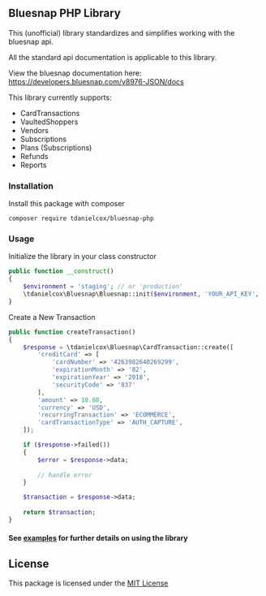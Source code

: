 ## Bluesnap PHP Library

This (unofficial) library standardizes and simplifies working with the bluesnap api. 

All the standard api documentation is applicable to this library. 

View the bluesnap documentation here: https://developers.bluesnap.com/v8976-JSON/docs

This library currently supports:

- CardTransactions
- VaultedShoppers
- Vendors
- Subscriptions
- Plans (Subscriptions)
- Refunds
- Reports

### Installation

Install this package with composer

```shell
composer require tdanielcox/bluesnap-php
```

### Usage

Initialize the library in your class constructor 

```php
public function __construct()
{
    $environment = 'staging'; // or 'production'
    \tdanielcox\Bluesnap\Bluesnap::init($environment, 'YOUR_API_KEY', 'YOUR_API_PASSWORD');
}
```

Create a New Transaction

```php
public function createTransaction()
{
    $response = \tdanielcox\Bluesnap\CardTransaction::create([
        'creditCard' => [
            'cardNumber' => '4263982640269299',
            'expirationMonth' => '02',
            'expirationYear' => '2018',
            'securityCode' => '837'
        ],
        'amount' => 10.00,
        'currency' => 'USD',
        'recurringTransaction' => 'ECOMMERCE',
        'cardTransactionType' => 'AUTH_CAPTURE',
    ]);

    if ($response->failed())
    {
        $error = $response->data;
        
        // handle error
    }

    $transaction = $response->data;
    
    return $transaction;
}
```

#### See [examples](https://github.com/tdanielcox/bluesnap-php/tree/master/examples) for further details on using the library

## License
This package is licensed under the [MIT License](https://github.com/tdanielcox/bluesnap-php/blob/master/LICENSE)
